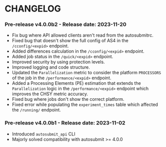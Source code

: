 # CHANGELOG

### Pre-release v4.0.0b2 - Release date: 2023-11-20

* Fix bug where API allowed clients aren't read from the autosubmitrc.
* Fixed bug that doesn't show the full config of AS4 in the `/cconfig/<expid>` endpoint.
* Added differences calculation in the `/cconfig/<expid>` endpoint.
* Added job status in the `/quick/<expid>` endpoint.
* Improved security by using protection levels.
* Improved logging and code structure.
* Updated the `Parallelization` metric to consider the platform `PROCESSORS` of the job in the `/performance/<expid>` endpoint.
* Added a Processing Elements (PE) estimation that extends the `Parallelization` logic in the `/performance/<expid>` endpoint which improves the CHSY metric accuracy.
* Fixed bug where jobs don't show the correct platform.
* Fixed error while populating the `experiment_times` table which affected the `/running/` endpoint.


### Pre-release v4.0.0b1 - Release date: 2023-11-02

* Introduced `autosubmit_api` CLI
* Majorly solved compatibility with autosubmit >= 4.0.0